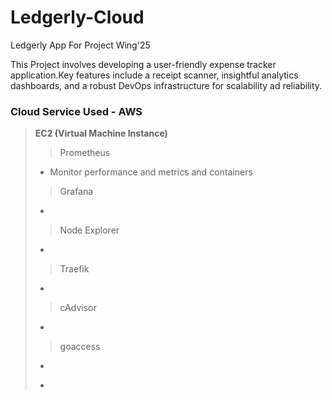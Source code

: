 # Ledgerly-Cloud
Ledgerly App For Project Wing'25

This Project involves developing a user-friendly expense tracker application.Key features include a receipt scanner, insightful analytics dashboards, and a robust DevOps infrastructure for scalability ad reliability.

### Cloud Service Used - AWS
> **EC2 (Virtual Machine Instance)**
>> Prometheus
> - Monitor performance and metrics and containers
>> Grafana
> -
>> Node Explorer
> -
>>Traefik
> -
>> cAdvisor
> -
>> goaccess
> -
>>
> -


